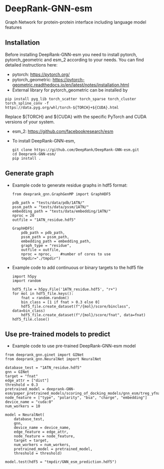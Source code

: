 # DeepRank-GNN-esm
Graph Network for protein-protein interface including language model features

## Installation
Before installing DeepRank-GNN-esm you need to install pytorch, pytorch_geometric and esm_2 according to your needs. You can find detailed instructions here:
  * pytorch: https://pytorch.org/
  * pytorch_geometric: https://pytorch-geometric.readthedocs.io/en/latest/notes/installation.html
  * External library for pytorch_geometric can be installed by 
   ```
   pip install pyg_lib torch_scatter torch_sparse torch_cluster torch_spline_conv -f 
   https://data.pyg.org/whl/torch-${TORCH}+${CUDA}.html
   ```
   Replace ${TORCH} and ${CUDA} with the specific PyTorch and CUDA versions of your system. 

  * esm_2: https://github.com/facebookresearch/esm

  * To install DeepRank-GNN-esm,
    ```
    git clone https://github.com/DeepRank/DeepRank-GNN-esm.git
    cd Deeprank-GNN-esm/
    pip install .
    ```

## Generate graph
  * Example code to generate residue graphs in hdf5 format:
    ```
    from deeprank_gnn.GraphGenMP import GraphHDF5
    
    pdb_path = "tests/data/pdb/1ATN/"
    pssm_path = "tests/data/pssm/1ATN/"
    embedding_path = "tests/data/embedding/1ATN/"
    nproc = 20
    outfile = "1ATN_residue.hdf5"

    GraphHDF5(
        pdb_path = pdb_path,
        pssm_path = pssm_path,
        embedding_path = embedding_path,
        graph_type = "residue",
        outfile = outfile,
        nproc = nproc,    #number of cores to use 
        tmpdir="./tmpdir")
    ```
  * Example code to add continuous or binary targets to the hdf5 file
    ```
    import h5py
    import random
   
    hdf5_file = h5py.File('1ATN_residue.hdf5', "r+")
    for mol in hdf5_file.keys():
        fnat = random.random()
        bin_class = [1 if fnat > 0.3 else 0]
        hdf5_file.create_dataset(f"/{mol}/score/binclass", data=bin_class)
        hdf5_file.create_dataset(f"/{mol}/score/fnat", data=fnat)
    hdf5_file.close()
    ```

## Use pre-trained models to predict
  * Example code to use pre-trained DeepRank-GNN-esm model
  ```
  from deeprank_gnn.ginet import GINet
  from deeprank_gnn.NeuralNet import NeuralNet

  database_test = "1ATN_residue.hdf5" 
  gnn = GINet 
  target = "fnat"
  edge_attr = ["dist"]
  threshold = 0.3
  pretrained_model = deeprank-GNN-esm/paper_pretrained_models/scoring_of_docking_models/gnn_esm/treg_yfnat_b64_e20_lr0.001_foldall_esm.pth.tar
  node_feature = ["type", "polarity", "bsa", "charge", "embedding"]
  device_name = "cuda:0"
  num_workers = 10
  
  model = NeuralNet(
      database_test,
      gnn,
      device_name = device_name,
      edge_feature = edge_attr,
      node_feature = node_feature,
      target = target,
      num_workers = num_workers,
      pretrained_model = pretrained_model,
      threshold = threshold)

  model.test(hdf5 = "tmpdir/GNN_esm_prediction.hdf5")
  ```

  

